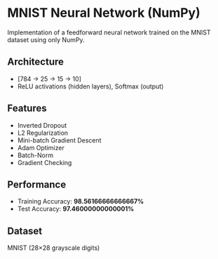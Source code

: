# MNIST Neural Network (NumPy)

Implementation of a feedforward neural network trained on the MNIST dataset using only NumPy.

## Architecture
- [784 → 25 → 15 → 10]
- ReLU activations (hidden layers), Softmax (output)

## Features
- Inverted Dropout
- L2 Regularization
- Mini-batch Gradient Descent
- Adam Optimizer
- Batch-Norm
- Gradient Checking

## Performance
- Training Accuracy: **98.56166666666667%**
- Test Accuracy: **97.46000000000001%**

## Dataset
MNIST (28×28 grayscale digits)
